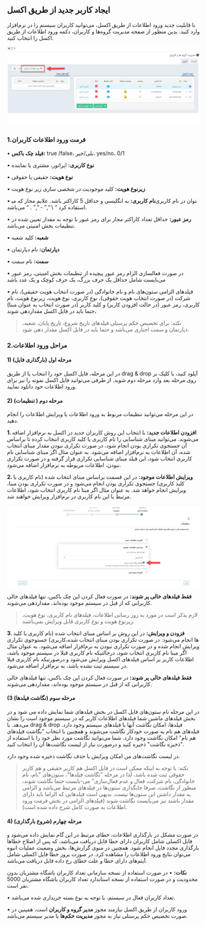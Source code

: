 ## ایجاد کاربر جدید از طریق اکسل

با قابلیت جدید ورود اطلاعات از طریق اکسل، می‌توانید کاربران سیستم را در نرم‌افزار وارد کنید. بدین منظور از صفحه مدیریت گروه‌ها و کاربران، دکمه ورود اطلاعات از طریق اکسل را انتخاب کنید.

![photo](excelkarbar1.jpg)

### 1.فرمت ورود اطلاعات کاربران
 
•	**فیلد چک باکس:** true /false، بلی/خیر، yes/no، 0/1

•	**نوع‌ کاربری:** اپراتور، مشتری یا نماینده 

•	**نوع هویت:** حقیقی یا حقوقی 

•	**زیرنوع هویت:** کلید موجودیت در شخصی سازی زیر نوع هویت

•	**نام کاربری:** به انگلیسی و حداقل 5 کاراکتر باشد. علایم مجاز که می‎توان در نام کاربری استفاده کرد “ \ “,” - “,” . “ می‌باشد.

•	**رمز عبور:** حداقل تعداد کاراکتر مجاز برای رمز عبور با توجه به مقدار تعیین شده در تنظیمات بخش امنیتی می‌باشد.

•	**شعبه:** کلید شعبه 

•	**دپارتمان:** نام دپارتمان 

•	**سمت:** نام سمت 

•	در صورت فعالسازی الزام رمز عبور پیچیده از تنظیمات بخش امنیتی، رمز عبور می‌بایست شامل حداقل یک حرف بزرگ، یک حرف کوچک و یک عدد باشد

•	فیلدهای الزامی ستون‌های نام و نام خانوادگی (در صورت انتخاب هویت حقیقی)، نام شرکت (در صورت انتخاب هویت حقوقی)، نوع کاربری، نوع هویت، زیرنوع هویت، نام کاربری، رمز عبور (در حالت افزودن کاربر) و کلید کاربر (در صورت انتخاب به عنوان مبنا) حتما باید در فایل اکسل مقداردهی شوند،

> نکته: برای تخصیص حکم پرسنلی فیلدهای تاریخ شروع، تاریخ پایان، شعبه، دپارتمان و سمت اجباری می‌باشد و حتما  باید در فایل اکسل  مقدار دهی شود.

### 2.مراحل ورود اطلاعات

#### 1) مرحله اول (بارگذاری فایل)

در این مرحله، فایل اکسل خود را انتخاب یا از طریق drag & drop آپلود کنید، با کلیک بر روی مرحله بعد وارد مرحله دوم شوید. از طرفی می‌توانید فایل اکسل نمونه‌ را نیز برای ورود اطلاعات خود دانلود نمایید. 

#### 2) مرحله دوم ( تنظیمات)

در این مرحله می‌توانید تنظیمات مربوط به ورود اطلاعات یا ویرایش اطلاعات را انجام دهید.


 **1. افزودن اطلاعات جدید:** با انتخاب این روش کاربران جدید در اکسل به نرم‌افزار اضافه می‌شوند. می‌توانید مبنای شناسایی را نام کاربری یا کلید کاربری انتخاب کرده تا براساس آن جستجوی تکراری بودن انجام شود، در صورت تکراری نبودن مقدار مبنای انتخاب شده، آن اطلاعات به نر‍‌م‌افزار اضافه می‌شود. به عنوان مثال اگر مبنای شناسایی نام کاربری انتخاب شود، این فیلد مبنای شناسایی تکراری قرار گرفته و در صورت تکراری نبودن، اطلاعات مربوطه به نرم‌افزار اضافه می‌شود.
 
 
 **2. ویرایش اطلاعات موجود:** در این قسمت براساس مبنای انتخاب شده (نام کاربری یا کلید کاربری) جستجوی تکراری بودن انجام می‌شود و در صورت تکراری بودن مبنا، ویرایش انجام خواهد شد. به عنوان مثال اگر مبنا نام کاربری انتخاب شود، اطلاعات مرتبط با این نام کاربری در نرم‌افزار ویرایش خواهند شد.
 
 
![photo](excelkarbar2.jpg)

 **فقط فیلدهای خالی پر شوند:** در صورت فعال کردن این چک باکس، تنها فیلدهای خالی کاربرانی که از قبل در سیستم موجود بوده‌اند، مقداردهی می‌شوند.

> لازم بذکر است در مورد به روز رسانی اطلاعات، فیلدهای نام کاربری، نوع هویت، زیرنوع هویت و نوع کاربری قابل ویرایش نمی‌باشند. 

 **3. فزودن و ویرایش:** در این روش بر اساس مبنای انتخاب شده (نام کاربری یا کلید کاربری) جستوجوی تکراری‎‌ها انجام می‌شود. در صورت تکراری بودن مبنای انتخاب شده، ویرایش انجام شده و در صورت تکراری نبودن به نرم‌افزار اضافه می‌شود. به عنوان مثال اگر مبنا نام کاربری انتخاب شود، درحالتیکه نام کاربری قبلا در سیستم موجود باشد، اطلاعات کاربر بر اساس فیلدهای اکسل ویرایش می‌شود و درصورتیکه نام کاربری قبلا در سیستم ثبت نشده باشد، به نرم‌افزار اضافه می‌شود.
 
 **فقط فیلدهای خالی پر شوند:** در صورت فعال کردن این چک باکس، تنها فیلدهای خالی کاربرانی که از قبل در سیستم موجود بوده‌اند، مقداردهی می‌شوند.
 
#### (3      مرحله‌ سوم (نگاشت فیلدها)

در این مرحله نام ستون‌های فایل اکسل در بخش فیلدهای شما نمایش داده می شود و در بخش فیلدهای ماشین شما فیلدهای اطلاعات کاربر که در سیستم موجود است را نشان می‌دهد. با drag & drop فیلدها، امکان نگاشت آنها با فیلد‌های سیستم وجود دارد. فیلدهای هم نام به صورت خودکار نگاشت می‌شوند و همچنین با انتخاب "نگاشت فیلدهای هم نام" امکان نگاشت وجود دارد. شما می‌توانید نگاشت مورد نظر خود را با استفاده از "ذخیره نگاشت" ذخیره کنید و درصورت نیاز از لیست نگاشت‌ها آن را انتخاب کنید.

در لیست نگاشت‌های من امکان ویرایش یا حذف نگاشت ذخیره شده وجود دارد.

> نکته: با توجه به اینکه ممکن است در فایل اکسل هم کاربر حقیقی و هم کاربر حقوقی ثبت شده باشد، لذا در مرحله "نگاشت فیلدها"، ستون‌های "نام، نام خانوادگی، نام شرکت، فعال و عدم فعال‌سازی" می-بایست حتما نگاشت شوند، منظور از نگاشت، صرفا جایگذاری ستون‌ها در فیلدهای مرتبط می‌باشد و الزامی به مقدار داشتن این ستون‌ها نیست. بدیهی است فیلدهایی که الزاما باید دارای مقدار باشند نیز می‌بایست نگاشت شوند (فیلدهای الزامی در بخش فرمت ورود اطلاعات به صورت کامل شرح داده شده است).


#### 4) مرحله چهارم (شروع بارگذاری)

در صورت مشکل در بارگذاری اطلاعات، خطای مرتبط در این گام نمایش داده می‌شود و فایل اکسلی شامل کاربران دارای خطا قابل دریافت می‌باشد، که پس از اصلاح خطاها بارگذاری مجدد فایل انجام شود. همچنین در منوی گزارش‌ها، بخش وضعیت عملیات انبوه می‌توان نتایج ورود اطلاعات را مشاهده کرد. در صورت بروز خطا فایل اکسلی شامل آیتم‌های دارای خطا و علت خطای رخ داده قابل دریافت می‌باشد.

 **نکات:**
•	در صورت استفاده از نسخه سازمانی تعداد کاربران باشگاه مشتریان بدون محدودیت و  در صورت استفاده از نسخه استاندارد تعداد کاربران باشگاه مشتریان 5000 نفر است.

•	تعداد کاربران فعال در سیستم، با توجه به نوع بسته خریداری شده می‌باشد.

•	ورود کاربران از طریق اکسل نیازمند مجوز **مدیر گروه و کاربران** است، همپنین در صورت تخصیص حکم پرسنلی نیاز به مجوز **مدیریت حکم‌ها** یا مدیر سیستم
می‌باشد.



